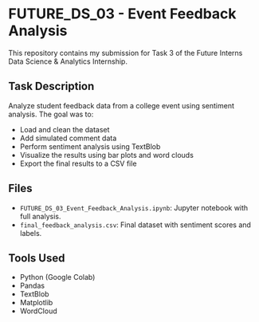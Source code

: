# FUTURE_DS_03 - Event Feedback Analysis

This repository contains my submission for Task 3 of the Future Interns Data Science & Analytics Internship.

## Task Description
Analyze student feedback data from a college event using sentiment analysis. The goal was to:
- Load and clean the dataset
- Add simulated comment data
- Perform sentiment analysis using TextBlob
- Visualize the results using bar plots and word clouds
- Export the final results to a CSV file

## Files
- `FUTURE_DS_03_Event_Feedback_Analysis.ipynb`: Jupyter notebook with full analysis.
- `final_feedback_analysis.csv`: Final dataset with sentiment scores and labels.

## Tools Used
- Python (Google Colab)
- Pandas
- TextBlob
- Matplotlib
- WordCloud
